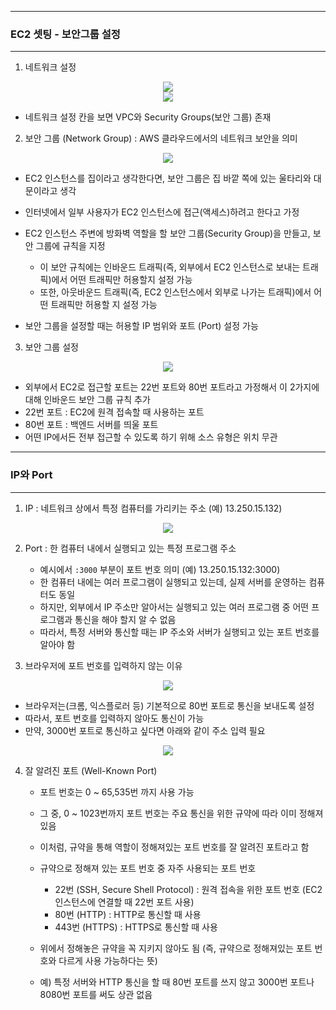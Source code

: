 -----
### EC2 셋팅 - 보안그룹 설정
-----
1. 네트워크 설정
<div align="center">
<img src="https://github.com/user-attachments/assets/e7e8a49a-c19e-49c6-ab75-4fd73b696460">
</div>

<div align="center">
<img src="https://github.com/user-attachments/assets/0549c6dc-2b78-443a-85fb-c4072be2c209">
</div>

  - 네트워크 설정 칸을 보면 VPC와 Security Groups(보안 그룹) 존재

2. 보안 그룹 (Network Group) : AWS 클라우드에서의 네트워크 보안을 의미
<div align="center">
<img src="https://github.com/user-attachments/assets/1831c4ea-7f51-4f59-9428-1ca52f0f958c">
</div>

   - EC2 인스턴스를 집이라고 생각한다면, 보안 그룹은 집 바깥 쪽에 있는 울타리와 대문이라고 생각
   - 인터넷에서 일부 사용자가 EC2 인스턴스에 접근(액세스)하려고 한다고 가정
   - EC2 인스턴스 주변에 방화벽 역할을 할 보안 그룹(Security Group)을 만들고, 보안 그룹에 규칙을 지정
     + 이 보안 규칙에는 인바운드 트래픽(즉, 외부에서 EC2 인스턴스로 보내는 트래픽)에서 어떤 트래픽만 허용할지 설정 가능
     + 또한, 아웃바운드 트래픽(즉, EC2 인스턴스에서 외부로 나가는 트래픽)에서 어떤 트래픽만 허용할 지 설정 가능

  - 보안 그룹을 설정할 때는 허용할 IP 범위와 포트 (Port) 설정 가능


3. 보안 그룹 설정
<div align="center">
<img src="https://github.com/user-attachments/assets/39a8befd-87cf-418f-9ac2-3dede88eb94d">
</div>

   - 외부에서 EC2로 접근할 포트는 22번 포트와 80번 포트라고 가정해서 이 2가지에 대해 인바운드 보안 그룹 규칙 추가
   - 22번 포트 : EC2에 원격 접속할 때 사용하는 포트
   - 80번 포트 : 백엔드 서버를 띄울 포트
   - 어떤 IP에서든 전부 접근할 수 있도록 하기 위해 소스 유형은 위치 무관

-----
### IP와 Port
-----
1. IP : 네트워크 상에서 특정 컴퓨터를 가리키는 주소 (예) 13.250.15.132)
<div align="center">
<img src="https://github.com/user-attachments/assets/7d2743c5-5f6e-46fc-9587-e3eadc51e6bb">
</div>

2. Port : 한 컴퓨터 내에서 실행되고 있는 특정 프로그램 주소
   - 예시에서 ```:3000``` 부분이 포트 번호 의미 (예) 13.250.15.132:3000)
   - 한 컴퓨터 내에는 여러 프로그램이 실행되고 있는데, 실제 서버를 운영하는 컴퓨터도 동일
   - 하지만, 외부에서 IP 주소만 알아서는 실행되고 있는 여러 프로그램 중 어떤 프로그램과 통신을 해야 할지 알 수 없음
   - 따라서, 특정 서버와 통신할 때는 IP 주소와 서버가 실행되고 있는 포트 번호를 알아야 함

3. 브라우저에 포트 번호를 입력하지 않는 이유
<div align="center">
<img src="https://github.com/user-attachments/assets/ee605428-2f9b-4f66-9d6b-b34e68a1ee8a">
</div>

   - 브라우저는(크롬, 익스플로러 등) 기본적으로 80번 포트로 통신을 보내도록 설정
   - 따라서, 포트 번호를 입력하지 않아도 통신이 가능
   - 만약, 3000번 포트로 통신하고 싶다면 아래와 같이 주소 입력 필요

<div align="center">
<img src="https://github.com/user-attachments/assets/56248490-3d4c-4368-9cc7-ce13fe454833">
</div>

4. 잘 알려진 포트 (Well-Known Port)
   - 포트 번호는 0 ~ 65,535번 까지 사용 가능
   - 그 중, 0 ~ 1023번까지 포트 번호는 주요 통신을 위한 규약에 따라 이미 정해져 있음
   - 이처럼, 규약을 통해 역할이 정해져있는 포트 번호를 잘 알려진 포트라고 함
  
   - 규약으로 정해져 있는 포트 번호 중 자주 사용되는 포트 번호
     + 22번 (SSH, Secure Shell Protocol) : 원격 접속을 위한 포트 번호 (EC2 인스턴스에 연결할 때 22번 포트 사용)
     + 80번 (HTTP) : HTTP로 통신할 때 사용
     + 443번 (HTTPS) : HTTPS로 통신할 때 사용

   - 위에서 정해놓은 규약을 꼭 지키지 않아도 됨 (즉, 규약으로 정해져있는 포트 번호와 다르게 사용 가능하다는 뜻)
   - 예) 특정 서버와 HTTP 통신을 할 때 80번 포트를 쓰지 않고 3000번 포트나 8080번 포트를 써도 상관 없음
